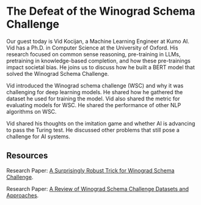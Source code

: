 # The Defeat of the Winograd Schema Challenge

Our guest today is Vid Kocijan, a Machine Learning Engineer at Kumo AI. Vid has a Ph.D. in Computer Science at the University of Oxford. His research focused on common sense reasoning, pre-training in LLMs, pretraining in knowledge-based completion, and how these pre-trainings impact societal bias. He joins us to discuss how he built a BERT model that solved the Winograd Schema Challenge.

Vid introduced the Winograd schema challenge (WSC) and why it was challenging for deep learning models. He shared how he gathered the dataset he used for training the model. Vid also shared the metric for evaluating models for WSC. He shared the performance of other NLP algorithms on WSC. 

Vid shared his thoughts on the imitation game and whether AI is advancing to pass the Turing test. He discussed other problems that still pose a challenge for AI systems.


## Resources

Research Paper: [A Surprisingly Robust Trick for Winograd Schema Challenge](https://arxiv.org/abs/1905.06290).

Research Paper: [A Review of Winograd Schema Challenge Datasets and Approaches](https://arxiv.org/abs/2004.13831).
